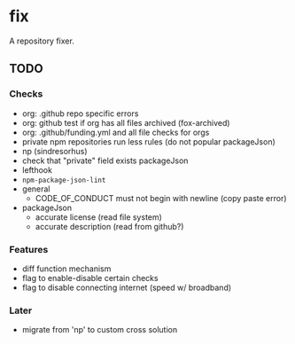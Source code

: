 # fix

A repository fixer.

## TODO

### Checks

- org: .github repo specific errors
- org: github test if org has all files archived (fox-archived)
- org: .github/funding.yml and all file checks for orgs
- private npm repositories run less rules (do not popular packageJson)
- np (sindresorhus)
- check that "private" field exists packageJson
- lefthook
- `npm-package-json-lint`
- general
  - CODE_OF_CONDUCT must not begin with newline (copy paste error)
- packageJson
  - accurate license (read file system)
  - accurate description (read from github?)

### Features

- diff function mechanism
- flag to enable-disable certain checks
- flag to disable connecting internet (speed w/ broadband)

### Later

- migrate from 'np' to custom cross solution
